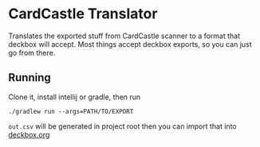 # CardCastle Translator
Translates the exported stuff from CardCastle scanner to a format that deckbox will accept.
Most things accept deckbox exports, so you can just go from there.
## Running
Clone it, install intellij or gradle, then run 
```shell
./gradlew run --args=PATH/TO/EXPORT
```
`out.csv` will be generated in project root then you can import that into [deckbox.org](deckbox.org)